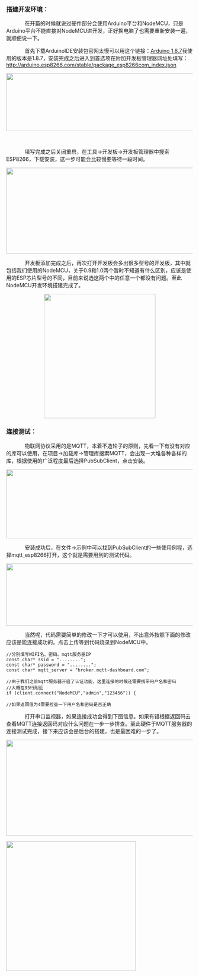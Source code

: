 <h3>搭建开发环境：</h3>

<p style="text-indent:50px;">在开篇的时候就说过硬件部分会使用Arduino平台和NodeMCU，只是Arduino平台不能直接对NodeMCU进开发，正好换电脑了也需要重新安装一遍，就顺便说一下。</p>

<p style="text-indent:50px;">首先下载ArduinoIDE安装包官网太慢可以用这个链接：<a href="https://coding.net/u/coloz/p/arduino-installer/git/raw/master/1.8.7/arduino-1.8.7-windows.exe">Arduino 1.8.7</a>我使用的版本是1.8.7，安装完成之后进入到首选项在附加开发板管理器网址处填写：<a href="http://arduino.esp8266.com/stable/package_esp8266com_index.json">http://arduino.esp8266.com/stable/package_esp8266com_index.json</a></p>

<p style="text-align:center;"><img alt="" class="has" height="156" src="https://img-blog.csdnimg.cn/20181104030952144.png" width="712" /></p>

<p style="text-indent:50px;"> </p>

<p style="text-indent:50px;">填写完成之后关闭重启，在工具→开发板→开发板管理器中搜索ESP8266，下载安装，这一步可能会比较慢要等待一段时间。</p>

<p style="text-align:center;"><img alt="" class="has" height="232" src="https://img-blog.csdnimg.cn/20181104031257122.png?x-oss-process=image/watermark,type_ZmFuZ3poZW5naGVpdGk,shadow_10,text_aHR0cHM6Ly9ibG9nLmNzZG4ubmV0L0Zhbk1MZWk=,size_16,color_FFFFFF,t_70" width="951" /></p>

<p style="text-indent:50px;">开发板添加完成之后，再次打开开发板会多出很多型号的开发板，其中就包括我们使用的NodeMCU，关于0.9和1.0两个暂时不知道有什么区别，应该是使用的ESP芯片型号的不同，目前来说选这两个中的任意一个都没有问题。至此NodeMCU开发环境搭建完成了。</p>

<p style="text-align:center;"><img alt="" class="has" height="335" src="https://img-blog.csdnimg.cn/20181104031528431.png?x-oss-process=image/watermark,type_ZmFuZ3poZW5naGVpdGk,shadow_10,text_aHR0cHM6Ly9ibG9nLmNzZG4ubmV0L0Zhbk1MZWk=,size_16,color_FFFFFF,t_70" width="301" /></p>

<h3 style="text-indent:0px;">连接测试：</h3>

<p style="text-indent:50px;">物联网协议采用的是MQTT，本着不造轮子的原则，先看一下有没有对应的库可以使用，在项目→加载库→管理库搜索MQTT，会出现一大堆各种各样的库，根据使用的广泛程度最后选择PubSubClient，点击安装。</p>

<p style="text-align:center;"><img alt="" class="has" height="186" src="https://img-blog.csdnimg.cn/20181104032336364.png" width="931" /></p>

<p style="text-indent:50px;">安装成功后，在文件→示例中可以找到PubSubClient的一些使用例程，选择mqtt_esp8266打开，这个就是需要用到的测试代码。</p>

<p style="text-align:center;"><img alt="" class="has" height="167" src="https://img-blog.csdnimg.cn/20181104032509898.png" width="633" /></p>

<p style="text-indent:50px;">当然呢，代码需要简单的修改一下才可以使用，不出意外按照下面的修改应该是能连接成功的。点击上传等到代码烧录到NodeMCU中。</p>

<pre class="has">
<code class="language-cpp">//分别填写WIFI名、密码、mqtt服务器IP
const char* ssid = "........";
const char* password = "........";
const char* mqtt_server = "broker.mqtt-dashboard.com";

//由于我们之前mqtt服务器开启了认证功能，这里连接的时候还需要携带用户名和密码
//大概在95行附近
if (client.connect("NodeMCU","admin","123456")) {

//如果返回值为4需要检查一下用户名和密码是否正确</code></pre>

<p style="text-indent:50px;">打开串口监视器，如果连接成功会得到下图信息。如果有错根据返回码去查看MQTT连接返回码对应什么问题在一步一步排查。至此硬件于MQTT服务器的连接测试完成，接下来应该会是后台的搭建，也是最困难的一步了。</p>

<p style="text-align:center;"><img alt="" class="has" height="259" src="https://img-blog.csdnimg.cn/20181104033727715.png?x-oss-process=image/watermark,type_ZmFuZ3poZW5naGVpdGk,shadow_10,text_aHR0cHM6Ly9ibG9nLmNzZG4ubmV0L0Zhbk1MZWk=,size_16,color_FFFFFF,t_70" width="840" /></p>

<p><img alt="" class="has" height="350" src="https://img-blog.csdnimg.cn/20181104033847740.png?x-oss-process=image/watermark,type_ZmFuZ3poZW5naGVpdGk,shadow_10,text_aHR0cHM6Ly9ibG9nLmNzZG4ubmV0L0Zhbk1MZWk=,size_16,color_FFFFFF,t_70" /></p>

<p> </p>

<p style="text-indent:50px;"> </p>